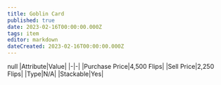```yaml
---
title: Goblin Card
published: true
date: 2023-02-16T00:00:00.000Z
tags: item
editor: markdown
dateCreated: 2023-02-16T00:00:00.000Z
---
```


null
|Attribute|Value|
|-|-|
|Purchase Price|4,500 Flips|
|Sell Price|2,250 Flips|
|Type|N/A|
|Stackable|Yes|

